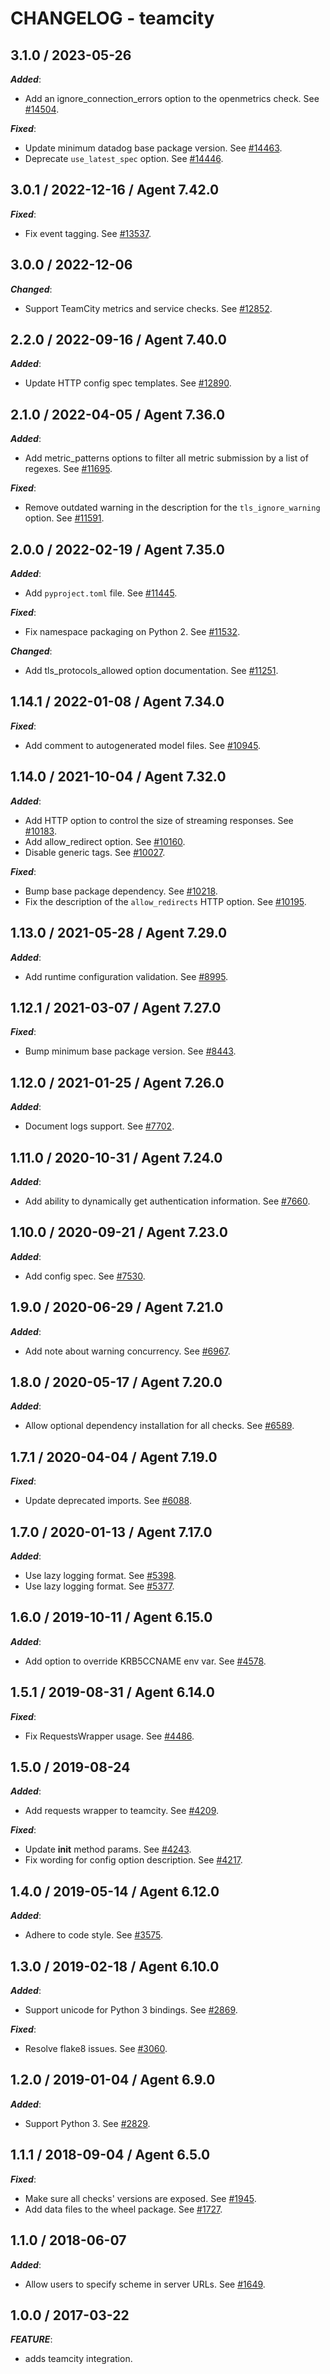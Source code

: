 # CHANGELOG - teamcity

## 3.1.0 / 2023-05-26

***Added***: 

* Add an ignore_connection_errors option to the openmetrics check. See [#14504](https://github.com/DataDog/integrations-core/pull/14504).

***Fixed***: 

* Update minimum datadog base package version. See [#14463](https://github.com/DataDog/integrations-core/pull/14463).
* Deprecate `use_latest_spec` option. See [#14446](https://github.com/DataDog/integrations-core/pull/14446).


## 3.0.1 / 2022-12-16 / Agent 7.42.0

***Fixed***: 

* Fix event tagging. See [#13537](https://github.com/DataDog/integrations-core/pull/13537).


## 3.0.0 / 2022-12-06

***Changed***: 

* Support TeamCity metrics and service checks. See [#12852](https://github.com/DataDog/integrations-core/pull/12852).


## 2.2.0 / 2022-09-16 / Agent 7.40.0

***Added***: 

* Update HTTP config spec templates. See [#12890](https://github.com/DataDog/integrations-core/pull/12890).


## 2.1.0 / 2022-04-05 / Agent 7.36.0

***Added***: 

* Add metric_patterns options to filter all metric submission by a list of regexes. See [#11695](https://github.com/DataDog/integrations-core/pull/11695).

***Fixed***: 

* Remove outdated warning in the description for the `tls_ignore_warning` option. See [#11591](https://github.com/DataDog/integrations-core/pull/11591).


## 2.0.0 / 2022-02-19 / Agent 7.35.0

***Added***: 

* Add `pyproject.toml` file. See [#11445](https://github.com/DataDog/integrations-core/pull/11445).

***Fixed***: 

* Fix namespace packaging on Python 2. See [#11532](https://github.com/DataDog/integrations-core/pull/11532).

***Changed***: 

* Add tls_protocols_allowed option documentation. See [#11251](https://github.com/DataDog/integrations-core/pull/11251).


## 1.14.1 / 2022-01-08 / Agent 7.34.0

***Fixed***: 

* Add comment to autogenerated model files. See [#10945](https://github.com/DataDog/integrations-core/pull/10945).


## 1.14.0 / 2021-10-04 / Agent 7.32.0

***Added***: 

* Add HTTP option to control the size of streaming responses. See [#10183](https://github.com/DataDog/integrations-core/pull/10183).
* Add allow_redirect option. See [#10160](https://github.com/DataDog/integrations-core/pull/10160).
* Disable generic tags. See [#10027](https://github.com/DataDog/integrations-core/pull/10027).

***Fixed***: 

* Bump base package dependency. See [#10218](https://github.com/DataDog/integrations-core/pull/10218).
* Fix the description of the `allow_redirects` HTTP option. See [#10195](https://github.com/DataDog/integrations-core/pull/10195).


## 1.13.0 / 2021-05-28 / Agent 7.29.0

***Added***: 

* Add runtime configuration validation. See [#8995](https://github.com/DataDog/integrations-core/pull/8995).


## 1.12.1 / 2021-03-07 / Agent 7.27.0

***Fixed***: 

* Bump minimum base package version. See [#8443](https://github.com/DataDog/integrations-core/pull/8443).


## 1.12.0 / 2021-01-25 / Agent 7.26.0

***Added***: 

* Document logs support. See [#7702](https://github.com/DataDog/integrations-core/pull/7702).


## 1.11.0 / 2020-10-31 / Agent 7.24.0

***Added***: 

* Add ability to dynamically get authentication information. See [#7660](https://github.com/DataDog/integrations-core/pull/7660).


## 1.10.0 / 2020-09-21 / Agent 7.23.0

***Added***: 

* Add config spec. See [#7530](https://github.com/DataDog/integrations-core/pull/7530).


## 1.9.0 / 2020-06-29 / Agent 7.21.0

***Added***: 

* Add note about warning concurrency. See [#6967](https://github.com/DataDog/integrations-core/pull/6967).


## 1.8.0 / 2020-05-17 / Agent 7.20.0

***Added***: 

* Allow optional dependency installation for all checks. See [#6589](https://github.com/DataDog/integrations-core/pull/6589).


## 1.7.1 / 2020-04-04 / Agent 7.19.0

***Fixed***: 

* Update deprecated imports. See [#6088](https://github.com/DataDog/integrations-core/pull/6088).


## 1.7.0 / 2020-01-13 / Agent 7.17.0

***Added***: 

* Use lazy logging format. See [#5398](https://github.com/DataDog/integrations-core/pull/5398).
* Use lazy logging format. See [#5377](https://github.com/DataDog/integrations-core/pull/5377).


## 1.6.0 / 2019-10-11 / Agent 6.15.0

***Added***: 

* Add option to override KRB5CCNAME env var. See [#4578](https://github.com/DataDog/integrations-core/pull/4578).


## 1.5.1 / 2019-08-31 / Agent 6.14.0

***Fixed***: 

* Fix RequestsWrapper usage. See [#4486](https://github.com/DataDog/integrations-core/pull/4486).


## 1.5.0 / 2019-08-24

***Added***: 

* Add requests wrapper to teamcity. See [#4209](https://github.com/DataDog/integrations-core/pull/4209).

***Fixed***: 

* Update __init__ method params. See [#4243](https://github.com/DataDog/integrations-core/pull/4243).
* Fix wording for config option description. See [#4217](https://github.com/DataDog/integrations-core/pull/4217).


## 1.4.0 / 2019-05-14 / Agent 6.12.0

***Added***: 

* Adhere to code style. See [#3575](https://github.com/DataDog/integrations-core/pull/3575).


## 1.3.0 / 2019-02-18 / Agent 6.10.0

***Added***: 

* Support unicode for Python 3 bindings. See [#2869](https://github.com/DataDog/integrations-core/pull/2869).

***Fixed***: 

* Resolve flake8 issues. See [#3060](https://github.com/DataDog/integrations-core/pull/3060).


## 1.2.0 / 2019-01-04 / Agent 6.9.0

***Added***: 

* Support Python 3. See [#2829][1].


## 1.1.1 / 2018-09-04 / Agent 6.5.0

***Fixed***: 

* Make sure all checks' versions are exposed. See [#1945][2].
* Add data files to the wheel package. See [#1727][3].


## 1.1.0 / 2018-06-07

***Added***: 

* Allow users to specify scheme in server URLs. See [#1649][4].


## 1.0.0 / 2017-03-22

***FEATURE***: 

* adds teamcity integration.

[1]: https://github.com/DataDog/integrations-core/pull/2829
[2]: https://github.com/DataDog/integrations-core/pull/1945
[3]: https://github.com/DataDog/integrations-core/pull/1727
[4]: https://github.com/DataDog/integrations-core/pull/1649
